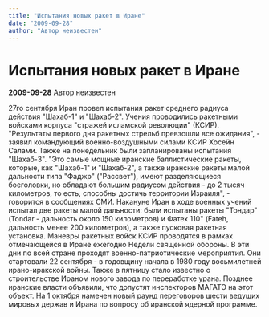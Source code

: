 ```yaml
---
title: "Испытания новых ракет в Иране"
date: "2009-09-28"
author: "Автор неизвестен"
---
```


# Испытания новых ракет в Иране

**2009-09-28** Автор неизвестен

27го сентября Иран провел испытания ракет среднего радиуса действия "Шахаб-1" и "Шахаб-2". Учения проводились ракетными войсками корпуса "стражей исламской революции" (КСИР). "Результаты первого дня ракетных стрельб превзошли все ожидания", - заявил командующий военно-воздушными силами КСИР Хосейн Салами. Также на понедельник были запланированы испытания "Шахаб-3". "Это самые мощные иранские баллистические ракеты, которые, как "Шахаб-1" и "Шахаб-2", а также иранские ракеты малой дальности типа "Фаджр" ("Рассвет"), имеют разделяющиеся боеголовки, но обладают большим радиусом действия - до 2 тысяч километров, то есть, способны достичь территории Израиля", - говорится в сообщениях СМИ. Накануне Иран в ходе военных учений испытал две ракеты малой дальности: были испытаны ракеты "Тондар" (Tondar - дальность около 150 километров) и Фатех 110" (Fateh, дальность менее 200 километров), а также пусковая ракетная установка. Маневры ракетных войск КСИР проводятся в рамках отмечающейся в Иране ежегодно Недели священной обороны. В эти дни по всей стране проходят военно-патриотические мероприятия. Они стартовали 22 сентября - в годовщину начала в 1980 году восьмилетней ирано-иракской войны. Также в пятницу стало известно о строительстве Ираном нового завода по переработке урана. Позднее иранские власти объявили, что допустят инспекторов МАГАТЭ на этот объект. На 1 октября намечен новый раунд переговоров шести ведущих мировых держав и Ирана по вопросу об иранской ядерной программе.
